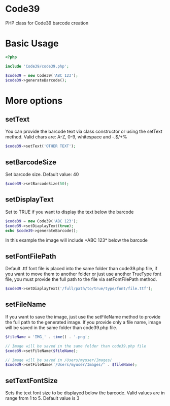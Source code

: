 # Code39
PHP class for Code39 barcode creation 

# Basic Usage

```PHP
<?php

include 'Code39/code39.php';

$code39 = new Code39('ABC 123');
$code39->generateBarcode();
```

# More options

## setText
You can provide the barcode text via class constructor or using the setText method.
Valid chars are: A-Z, 0-9, whitespace and -.$/+%

```PHP
$code39->setText('OTHER TEXT');
```

## setBarcodeSize
Set barcode size. Default value: 40

```PHP
$code39->setBarcodeSize(50);
```

## setDisplayText
Set to TRUE if you want to display the text below the barcode

```PHP
$code39 = new Code39('ABC 123');
$code39->setDiaplayText(true);
echo $code39->generateBarcode();
```
In this example the image will include \*ABC 123\* below the barcode

## setFontFilePath
Default .ttf font file is placed into the same folder than code39.php file, if you want to move them to another folder or just use another TrueType font file, you must provide the full path to the file via setFontFilePath method. 

```PHP
$code39->setDiaplayText('/full/path/to/true/type/font/file.ttf');
```

## setFileName
If you want to save the image, just use the setFileName method to provide the full path to the generated image. If you provide only a file name, image will be saved in the same folder than code39.php file.

```PHP
$fileName = 'IMG_' . time() . '.png';

// Image will be saved in the same folder than code39.php file 
$code39->setFileName($fileName);

// Image will be saved in /Users/myuser/Images/
$code39->setFileName('/Users/myuser/Images/' . $fileName);
```

## setTextFontSize
Sets the text font size to be displayed below the barcode.
Valid values are in range from 1 to 5. Default value is 3

